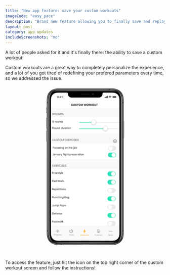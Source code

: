 ```yaml
---
title: "New app feature: save your custom workouts"
imageCode: "easy_pace"
description: "Brand new feature allowing you to finally save and replay your customly built boxing workouts."
layout: post
category: app updates
includeScreenshots: "no"
---
```



A lot of people asked for it and it's finally there: the ability to save a custom workout!

Custom workouts are a great way to completely personalize the experience, and a lot of you got tired of redefining your prefered parameters every time, so we addressed the issue.

<div style='text-align: center'><img src='/assets/screenshots/web_screenshot_3.png' style='width: 250px;margin: 10px 0px 30px 0px;' alt='Custom boxing training app'/></div>

To access the feature, just hit the icon on the top right corner of the custom workout screen and follow the instructions!



